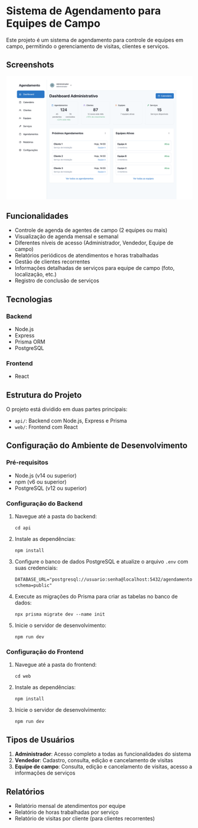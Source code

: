 # Sistema de Agendamento para Equipes de Campo

Este projeto é um sistema de agendamento para controle de equipes em campo, permitindo o gerenciamento de visitas, clientes e serviços.

## Screenshots
![image](https://github.com/danilobsantos/agendamento-visita-tecnica/blob/main/dashboard.png)

## Funcionalidades

- Controle de agenda de agentes de campo (2 equipes ou mais)
- Visualização de agenda mensal e semanal
- Diferentes níveis de acesso (Administrador, Vendedor, Equipe de campo)
- Relatórios periódicos de atendimentos e horas trabalhadas
- Gestão de clientes recorrentes
- Informações detalhadas de serviços para equipe de campo (foto, localização, etc.)
- Registro de conclusão de serviços

## Tecnologias

### Backend
- Node.js
- Express
- Prisma ORM
- PostgreSQL

### Frontend
- React

## Estrutura do Projeto

O projeto está dividido em duas partes principais:

- `api/`: Backend com Node.js, Express e Prisma
- `web/`: Frontend com React

## Configuração do Ambiente de Desenvolvimento

### Pré-requisitos

- Node.js (v14 ou superior)
- npm (v6 ou superior)
- PostgreSQL (v12 ou superior)

### Configuração do Backend

1. Navegue até a pasta do backend:
   ```
   cd api
   ```

2. Instale as dependências:
   ```
   npm install
   ```

3. Configure o banco de dados PostgreSQL e atualize o arquivo `.env` com suas credenciais:
   ```
   DATABASE_URL="postgresql://usuario:senha@localhost:5432/agendamento?schema=public"
   ```

4. Execute as migrações do Prisma para criar as tabelas no banco de dados:
   ```
   npx prisma migrate dev --name init
   ```

5. Inicie o servidor de desenvolvimento:
   ```
   npm run dev
   ```

### Configuração do Frontend

1. Navegue até a pasta do frontend:
   ```
   cd web
   ```

2. Instale as dependências:
   ```
   npm install
   ```

3. Inicie o servidor de desenvolvimento:
   ```
   npm run dev
   ```

## Tipos de Usuários

1. **Administrador**: Acesso completo a todas as funcionalidades do sistema
2. **Vendedor**: Cadastro, consulta, edição e cancelamento de visitas
3. **Equipe de campo**: Consulta, edição e cancelamento de visitas, acesso a informações de serviços

## Relatórios

- Relatório mensal de atendimentos por equipe
- Relatório de horas trabalhadas por serviço
- Relatório de visitas por cliente (para clientes recorrentes)
